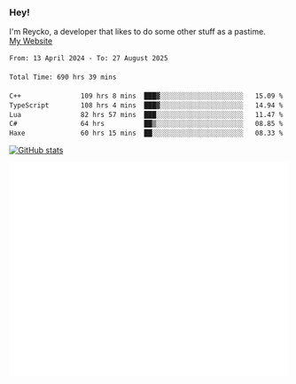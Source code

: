 ### Hey!
I'm Reycko, a developer that likes to do some other stuff as a pastime.  
[My Website](https://reycko.root.sx)

<!--START_SECTION:wakasection-->

```txt
From: 13 April 2024 - To: 27 August 2025

Total Time: 690 hrs 39 mins

C++               109 hrs 8 mins  ███▓░░░░░░░░░░░░░░░░░░░░░   15.09 %
TypeScript        108 hrs 4 mins  ███▓░░░░░░░░░░░░░░░░░░░░░   14.94 %
Lua               82 hrs 57 mins  ███░░░░░░░░░░░░░░░░░░░░░░   11.47 %
C#                64 hrs          ██▒░░░░░░░░░░░░░░░░░░░░░░   08.85 %
Haxe              60 hrs 15 mins  ██░░░░░░░░░░░░░░░░░░░░░░░   08.33 %
```

<!--END_SECTION:wakasection-->

[![GitHub stats](https://github-readme-stats.vercel.app/api?username=Reycko&show_icons=true&theme=dark&hide_title=true&count_private=true)](https://github.com/anuraghazra/github-readme-stats)

![Metrics](/github-metrics.svg)
